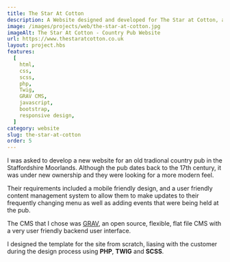 ```yaml
---
title: The Star At Cotton
description: A Website designed and developed for The Star at Cotton, a Traditional Country Pub in the Staffordshire Moorlands
image: /images/projects/web/the-star-at-cotton.jpg
imageAlt: The Star At Cotton - Country Pub Website
url: https://www.thestaratcotton.co.uk
layout: project.hbs
features:
  [
    html,
    css,
    scss,
    php,
    Twig,
    GRAV CMS,
    javascript,
    bootstrap,
    responsive design,
  ]
category: website
slug: the-star-at-cotton
order: 5
---
```


I was asked to develop a new website for an old tradional country pub in the Staffordshire Moorlands.
Although the pub dates back to the 17th century, it was under new ownership and they were
looking for a more modern feel.

Their requirements included a mobile friendly design, and a user friendly content management
system to allow them to make updates to their frequently changing menu as well as adding
events that were being held at the pub.

The CMS that I chose was <a href="https://getgrav.org/" target="blank">GRAV</a>, an open source, flexible, flat file CMS
with a very user friendly backend user interface.

I designed the template for the site from scratch, liasing with the customer during the
design process using **PHP**, **TWIG** and **SCSS**.
